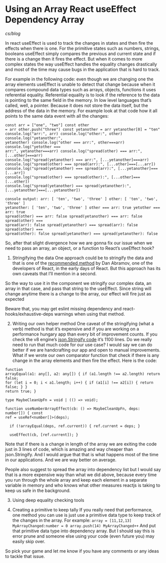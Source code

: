# Using an Array React useEffect Dependency Array

_cs/blog_

In react useEffect is used to track the changes in states and then fire the
effects when there is one. For the primitive states such as numbers, strings,
booleans useEffect simply compares the previous and current state and if there
is a change then it fires the effect. But when it comes to more complex states
the way useEffect handles the equality changes drastically and most of the time
may cause bugs in the application that is hard to track.

For example in the following code: even though we are changing one the array
elements useEffect is unable to detect that change because when it compares
compound data types such as arrays, objects, functions it uses referential
equality. Referential equality is to look if the reference to the data is
pointing to the same field in the memory. In low level languages that’s called,
well, a pointer. Because it does not store the data itself, but the address of
the data in the memory. For example look at that code how it all points to the
same data event with all the changes:

```
const arr = ["one", "two"] const other
= arr other.push("three") const yetanother = arr yetanother[0] = "ten"
console.log("arr:", arr) console.log("other:", other) console.log("yetanother:",
yetanother) console.log("other === arr:", other===arr) console.log("yetother ===
arr:", yetanother===arr) console.log("spread(other) === arr:", [...other]===arr)
console.log("spread(yetanother) === arr:", [...yetanother]===arr)
console.log("spread(other) === spread(arr):", [...other]===[...arr])
console.log("spread(yetanother) === spread(arr):", [...yetanother]===[...arr])
console.log("spread(other) === spread(other):", [...other]===[...other])
console.log("spread(yetanother) === spread(yetanother):",
[...yetanother]===[...yetanother])

console output: arr: [ 'ten', 'two', 'three' ] other: [ 'ten', 'two', 'three' ]
yetanother: [ 'ten', 'two', 'three' ] other === arr: true yetother === arr: true
spread(other) === arr: false spread(yetanother) === arr: false spread(other) ===
spread(arr): false spread(yetanother) === spread(arr): false spread(other) ===
spread(other): false spread(yetanother) === spread(yetanother): false
```

So, after that slight divergence how we are gonna fix our issue when we need to
pass an array, an object, or a function to React’s useEffect hook?

1. Stringifying the data One approach could be to stringify the data and that is
   one of the [recommended
   method](https://github.com/facebook/react/issues/14476#issuecomment-471199055)
   by Dan Abramov, one of the developers of React, in the early days of React. But
   this approach has its own caveats that I’ll mention in a second.

So the way to use it in the component we stringify our complex data, an array in
that case, and pass that string to the useEffect. Since string will change
anytime there is a change to the array, our effect will fire just as expected

Beware that, you may get eslint missing dependency and
react-hooks/exhaustive-deps warnings when using that method.

2. Writing our own helper method One caveat of the stringifying (what a verb)
   method is that it’s expensive and if you are working on a performance hungary
   app than every bit of improvement counts. If you check the v8 engine’s
   [json.Stringify
   code](https://github.com/v8/v8/blob/main/src/json/json-stringifier.cc) it’s 1100
   lines. Do we really need to run that much code for our use case? I would say we
   can do better if we are handcrafting our app and open to manual improvements.
   What if we wrote our own comparator function that check if there is any change
   in the array elements and then fire the effect. Here is the code:

```
function
arrayEqual(a1: any[], a2: any[]) { if (a1.length !== a2.length) return false;
for (let i = 0; i < a1.length; i++) { if (a1[i] !== a2[i]) { return false; } }
return true; }

type MaybeCleanUpFn = void | (() => void);

function useNumberArrayEffect(cb: () => MaybeCleanUpFn, deps: number[]) { const
ref = useRef<number[]>(deps);

  if (!arrayEqual(deps, ref.current)) { ref.current = deps; }

  useEffect(cb, [ref.current]); }
```

Note that if there is a change in length
of the array we are exiting the code just in 3 lines of code, which is amazing
and way cheaper than json.Stringify. And I would argue that that is what
happens most of the time in our applications. And we are way better on
average.

People also suggest to spread the array into dependency list but I would say
that is a more expensive way than what we did above, because every time you run
through the whole array and keep each element in a separate variable in memory
and who knows what other measures reactjs is taking to keep us safe in the
background.

3. Using deep equality checking tools

4. Creating a primitive to keep tally If you really need that performance, one
   method you can use is just use a primitive data type to keep track of the
   changes in the array. For example: `array = [11,12,13] MyArrayChanged:number
= 0 array.push(14) MyArrayChanged++` And put that primitive data type into
   dependency array. But I should say this is error prune and someone else using
   your code (even future you) may easily skip over.

So pick your game and let me know if you have any comments or any ideas to
tackle that issue.
